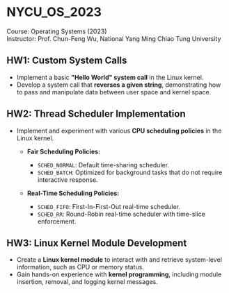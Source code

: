 # NYCU_OS_2023
Course: Operating Systems (2023)  
Instructor: Prof. Chun-Feng Wu, National Yang Ming Chiao Tung University

## HW1: Custom System Calls
- Implement a basic **"Hello World" system call** in the Linux kernel.
- Develop a system call that **reverses a given string**, demonstrating how to pass and manipulate data between user space and kernel space.

## HW2: Thread Scheduler Implementation
- Implement and experiment with various **CPU scheduling policies** in the Linux kernel.

  - **Fair Scheduling Policies:**
    - `SCHED_NORMAL`: Default time-sharing scheduler.
    - `SCHED_BATCH`: Optimized for background tasks that do not require interactive response.

  - **Real-Time Scheduling Policies:**
    - `SCHED_FIFO`: First-In-First-Out real-time scheduler.
    - `SCHED_RR`: Round-Robin real-time scheduler with time-slice enforcement.

## HW3: Linux Kernel Module Development
- Create a **Linux kernel module** to interact with and retrieve system-level information, such as CPU or memory status.
- Gain hands-on experience with **kernel programming**, including module insertion, removal, and logging kernel messages.

